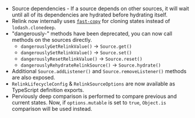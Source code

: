 * Source dependencies - If a source depends on other sources, it will wait until all of its dependencies are hydrated before hydrating itself.
* Relink now internally uses [`fast-copy`](https://www.npmjs.com/package/fast-copy) for cloning states instead of `lodash.clonedeep`.
* "dangerously-" methods have been deprecated, you can now call methods on the sources directly. 
  * `dangerouslyGetRelinkValue()` -> `Source.get()`
  * `dangerouslySetRelinkValue()` -> `Source.set()`
  * `dangerouslyResetRelinkValue()` -> `Source.reset()`
  * `dangerouslyRehydrateRelinkSource()` -> `Source.hydrate()`
* Additional `Source.addListener()` and `Source.removeListener()` methods are also exposed.
* `RelinkLifecycleConfig` & `RelinkSourceOptions` are now available as TypeScript definition exports.
* Perviously deep comparison is performed to compare previous and current states. Now, if `options.mutable` is set to `true`, `Object.is` comparison will be used instead.
